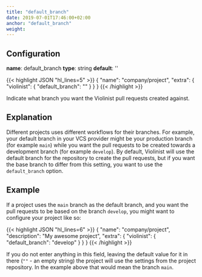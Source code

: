 ```yaml
---
title: "default_branch"
date: 2019-07-01T17:46:00+02:00
anchor: "default_branch"
weight: 
---
```


## Configuration

__name__: default_branch
__type__: string
__default__: ''

{{< highlight JSON "hl_lines=5" >}}
{
  "name": "company/project",
  "extra": {
    "violinist": {
      "default_branch": ""
    }
  }
}
{{< /highlight >}}

Indicate what branch you want the Violinist pull requests created against.

## Explanation

Different projects uses different workflows for their branches. For example, your default branch in your VCS provider might be your production branch (for example `main`) while you want the pull requests to be created towards a development branch (for example `develop`). By default, Violinist will use the default branch for the repository to create the pull requests, but if you want the base branch to differ from this setting, you want to use the `default_branch` option.

## Example

If a project uses the `main` branch as the default branch, and you want the pull requests to be based on the branch `develop`, you might want to configure your project like so:

{{< highlight JSON "hl_lines=6" >}}
{
  "name": "company/project",
  "description": "My awesome project",
  "extra": {
    "violinist": {
      "default_branch": "develop"
    }
  }
}
{{< /highlight >}}

If you do not enter anything in this field, leaving the default value for it in there (`""` - an empty string) the project will use the settings from the project repository. In the example above that would mean the branch `main`.
